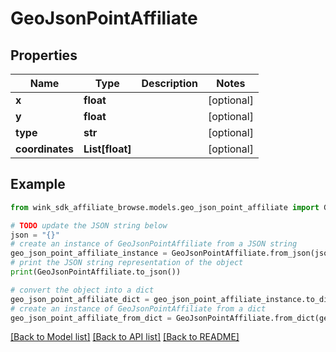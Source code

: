 # GeoJsonPointAffiliate


## Properties

Name | Type | Description | Notes
------------ | ------------- | ------------- | -------------
**x** | **float** |  | [optional] 
**y** | **float** |  | [optional] 
**type** | **str** |  | [optional] 
**coordinates** | **List[float]** |  | [optional] 

## Example

```python
from wink_sdk_affiliate_browse.models.geo_json_point_affiliate import GeoJsonPointAffiliate

# TODO update the JSON string below
json = "{}"
# create an instance of GeoJsonPointAffiliate from a JSON string
geo_json_point_affiliate_instance = GeoJsonPointAffiliate.from_json(json)
# print the JSON string representation of the object
print(GeoJsonPointAffiliate.to_json())

# convert the object into a dict
geo_json_point_affiliate_dict = geo_json_point_affiliate_instance.to_dict()
# create an instance of GeoJsonPointAffiliate from a dict
geo_json_point_affiliate_from_dict = GeoJsonPointAffiliate.from_dict(geo_json_point_affiliate_dict)
```
[[Back to Model list]](../README.md#documentation-for-models) [[Back to API list]](../README.md#documentation-for-api-endpoints) [[Back to README]](../README.md)


